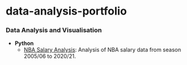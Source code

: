 # data-analysis-portfolio
### Data Analysis and Visualisation
- __Python__
	- [NBA Salary Analysis](https://github.com/alanYilun/data-analysis-portfolio/blob/main/NBA_salary_analysis.ipynb): Analysis of NBA salary data from season 2005/06 to 2020/21.
